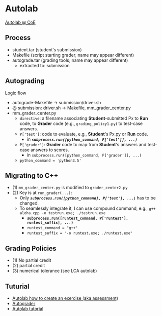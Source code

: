 # Autolab

[Autolab @ CoE](http://autolab.en.kku.ac.th/)

## Process
  * student.tar (student's submission)
  * Makefile (script starting grader; name may appear different) 
  * autograde.tar (grading tools; name may appear different)
    * extracted to: submission


## Autograding

Logic flow
  * autograde-Makefile -> submission/driver.sh
  * @ submission: driver.sh -> Makefile, mm_grader_center.py
  * mm_grader_center.py
    * ```directive```: a filename associating **Student**-submitted Px to **Run** code, to **Grader** code (e.g., ```grading_policy1.py```) to test-case answers.
    * ```P['test']```: code to evaluate, e.g., **Student**'s Px.py or **Run** code. 
      * in ***```subprocess.run([python_command, P['test']], ...)```***
    * ```P['grader']```: **Grader** code to map from **Student**'s answers and test-case answers to scores. 
      * in ```subprocess.run([python_command, P['grader']], ...)```
    * ```python_command = 'python3.5'```


## Migrating to C++

  * (1) ```mm_grader_center.py``` is modified to ```grader_center2.py```
  * (2) Key is at ```run_grader(...)```:
    * Only ***```subprocess.run([python_command], P['test'], ...)```*** has to be changed.
    * To seamlessly integrate it, I can use compound command, e.g., ```g++ aloha.cpp -o testrun.exe; ./testrun.exe```
      * **```subprocess.run([runtest_command, P['runtest'], runtest_suffix], ...)```**
      * ```runtest_command = "g++"```
      * ```runtest_suffix = "-o runtest.exe; ./runtest.exe"```


## Grading Policies

  * (1) No partial credit
  * (2) partial credit
  * (3) numerical tolerance (see LCA autolab)
  
  
## Tuturial
  * [Autolab how to create an exercise (aka assessment)](https://github.com/tatpongkatanyukul/Autolab/blob/main/tutorial/build_assessment.md)
  * [Autograder](https://github.com/tatpongkatanyukul/Autolab/blob/main/tutorial/tutorial.md)
  * [Autolab tutorial](https://github.com/tatpongkatanyukul/Autolab/blob/main/tutorial/readme.md)
